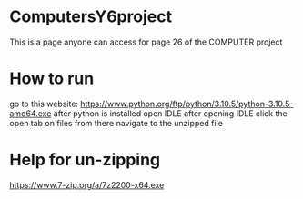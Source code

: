 # ComputersY6project
This is a page anyone can access for page 26 of the COMPUTER project
# How to run
go to this website:
https://www.python.org/ftp/python/3.10.5/python-3.10.5-amd64.exe
after python is installed open IDLE
after opening IDLE click the open tab on files
from there navigate to the unzipped file
# Help for un-zipping
https://www.7-zip.org/a/7z2200-x64.exe
